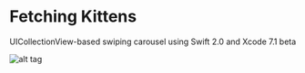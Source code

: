 # Fetching Kittens
UICollectionView-based swiping carousel using Swift 2.0 and Xcode 7.1 beta

![alt tag](https://github.com/PPacie/Fetching-Kittens/blob/master/FetchingKittens.gif)
